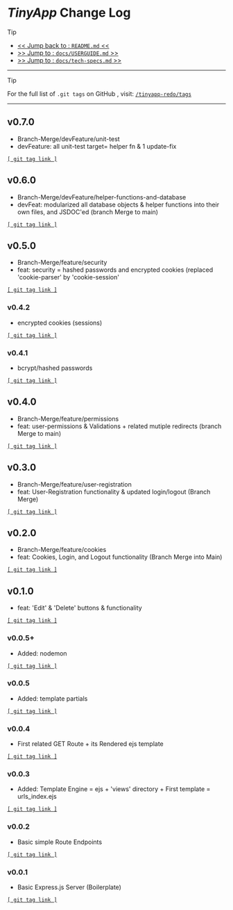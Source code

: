 # ***TinyApp*** Change Log 

> [!TIP]
> - [<< Jump back to : `README.md` <<](./README.md)
> - [>> Jump to : `docs/USERGUIDE.md` >>](./assets/docs/USERGUIDE.md)
> - [>> Jump to : `docs/tech-specs.md` >>](./assets/docs/tech-specs.md)

---

> [!TIP]
> For the full list of `.git tags` on GitHub , visit: [`/tinyapp-redo/tags`](https://github.com/AH82/tinyapp-redo/tags)

---

## v0.7.0
- Branch-Merge/devFeature/unit-test
- devFeature: all unit-test target= helper fn & 1 update-fix

[ `[ git tag link ]` ](https://github.com/AH82/tinyapp-redo/releases/tag/v0.7.0-Branch-Merge%2FdevFeature%2Funit-test)


## v0.6.0
- Branch-Merge/devFeature/helper-functions-and-database
- devFeat: modularized all database objects & helper functions into their own files, and JSDOC'ed (branch Merge to main)

[ `[ git tag link ]` ](https://github.com/AH82/tinyapp-redo/releases/tag/v0.6.0-Branch-Merge%2FdevFeature%2Fhelper-functions-and-database)

## v0.5.0
- Branch-Merge/feature/security
- feat: security = hashed passwords and encrypted cookies (replaced 'cookie-parser' by 'cookie-session'

[ `[ git tag link ]` ](https://github.com/AH82/tinyapp-redo/releases/tag/v0.5.0-Branch-Merge%2Ffeature%2Fsecurity)


### v0.4.2
- encrypted cookies (sessions)

[ `[ git tag link ]` ](https://github.com/AH82/tinyapp-redo/releases/tag/v0.4.2)


### v0.4.1
- bcrypt/hashed passwords

[ `[ git tag link ]` ](https://github.com/AH82/tinyapp-redo/releases/tag/v0.4.1)


## v0.4.0
- Branch-Merge/feature/permissions
- feat: user-permissions & Validations + related mutiple redirects (branch Merge to main)

[ `[ git tag link ]` ](https://github.com/AH82/tinyapp-redo/releases/tag/v0.4.0-Branch-Merge%2Ffeature%2Fpermissions)


## v0.3.0
- Branch-Merge/feature/user-registration
- feat: User-Registration functionality & updated login/logout (Branch Merge)

[ `[ git tag link ]` ](https://github.com/AH82/tinyapp-redo/releases/tag/v0.3.0-Branch-Merge%2Ffeature%2Fuser-registration)


## v0.2.0
- Branch-Merge/feature/cookies
- feat: Cookies, Login, and Logout functionality (Branch Merge into Main) 

[ `[ git tag link ]` ](https://github.com/AH82/tinyapp-redo/releases/tag/v0.2.0-Branch-Merge%2Ffeature%2Fcookies)


## v0.1.0
- feat: 'Edit' & 'Delete' buttons & functionality

[ `[ git tag link ]` ](https://github.com/AH82/tinyapp-redo/releases/tag/v0.1.0)


### v0.0.5+
- Added: nodemon

[ `[ git tag link ]` ](https://github.com/AH82/tinyapp-redo/releases/tag/v0.0.5%2B)


### v0.0.5
- Added: template partials

[ `[ git tag link ]` ](https://github.com/AH82/tinyapp-redo/releases/tag/v0.0.5)


### v0.0.4
- First related GET Route + its Rendered ejs template

[ `[ git tag link ]` ](https://github.com/AH82/tinyapp-redo/releases/tag/v0.0.4)


### v0.0.3
- Added: Template Engine = ejs + 'views' directory + First template = urls_index.ejs

[ `[ git tag link ]` ](https://github.com/AH82/tinyapp-redo/releases/tag/v0.0.3)


### v0.0.2
- Basic simple Route Endpoints

[ `[ git tag link ]` ](https://github.com/AH82/tinyapp-redo/releases/tag/v0.0.2)


### v0.0.1
- Basic Express.js Server (Boilerplate)

[ `[ git tag link ]` ](https://github.com/AH82/tinyapp-redo/releases/tag/v0.0.1)
